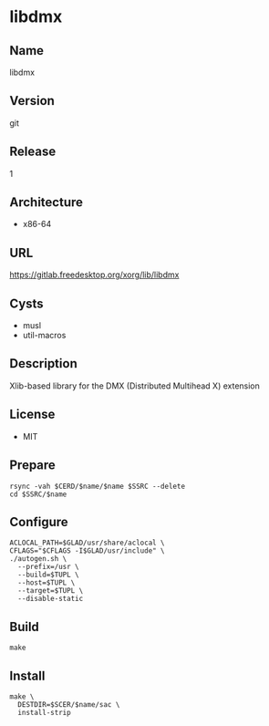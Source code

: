 # libdmx

## Name
libdmx

## Version
git

## Release
1

## Architecture
* x86-64

## URL
https://gitlab.freedesktop.org/xorg/lib/libdmx

## Cysts
* musl
* util-macros

## Description
Xlib-based library for the DMX (Distributed Multihead X) extension

## License
* MIT

## Prepare
```shell
rsync -vah $CERD/$name/$name $SSRC --delete
cd $SSRC/$name
```

## Configure
```shell
ACLOCAL_PATH=$GLAD/usr/share/aclocal \
CFLAGS="$CFLAGS -I$GLAD/usr/include" \
./autogen.sh \
  --prefix=/usr \
  --build=$TUPL \
  --host=$TUPL \
  --target=$TUPL \
  --disable-static
```

## Build
```shell
make
```

## Install
```shell
make \
  DESTDIR=$SCER/$name/sac \
  install-strip
```
